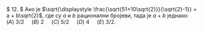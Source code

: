 $ 12. $ Ако је $\sqrt{\displaystyle \frac{\sqrt{51+10\sqrt{2}}}{\sqrt{2}-1}} = a + b\sqrt{2}$, где су $a$ и $b$ рационални бројеви, тада је $a + b$ једнако:
<br>
$(A)$ 3/2 $~~~~ (B)$ 2 $~~~~ (C)$ 5/2 $~~~~ (D)$ 4 $~~~~ (E)$ 3/2. 
